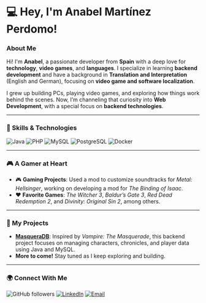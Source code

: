 # 💻 Hey, I'm Anabel Martínez Perdomo! 

### About Me
Hi! I'm **Anabel**, a passionate developer from **Spain** with a deep love for **technology**, **video games**, and **languages**. I specialize in learning **backend development** and have a background in **Translation and Interpretation** (English and German), focusing on **video game and software localization**.

I grew up building PCs, playing video games, and exploring how things work behind the scenes. Now, I’m channeling that curiosity into **Web Development**, with a special focus on **backend technologies**.

---

### 🚀 Skills & Technologies
![Java](https://img.shields.io/badge/Java-%23ED8B00.svg?style=flat-square&logo=java&logoColor=white)
![PHP](https://img.shields.io/badge/PHP-%23777BB4.svg?style=flat-square&logo=php&logoColor=white)
![MySQL](https://img.shields.io/badge/MySQL-%2300f.svg?style=flat-square&logo=mysql&logoColor=white)
![PostgreSQL](https://img.shields.io/badge/PostgreSQL-%23336791.svg?style=flat-square&logo=postgresql&logoColor=white)
![Docker](https://img.shields.io/badge/Docker-%232496ED.svg?style=flat-square&logo=docker&logoColor=white)

---

### 🎮 A Gamer at Heart
- 🎮 **Gaming Projects**: Used a mod to customize soundtracks for *Metal: Hellsinger*, working on developing a mod for *The Binding of Isaac*.
- ❤️ **Favorite Games**: *The Witcher 3*, *Baldur’s Gate 3*, *Red Dead Redemption 2*, and *Divinity: Original Sin 2*, among others.

---

### 📂 My Projects
- **[MasqueraDB](https://github.com/Rachni/masqueraDB)**: Inspired by *Vampire: The Masquerade*, this backend project focuses on managing characters, chronicles, and player data using Java and MySQL.
- **More to come!** Stay tuned as I keep exploring and building.

---


### 🌍 Connect With Me
![GitHub followers](https://img.shields.io/github/followers/Rachni?style=social)
[![LinkedIn](https://img.shields.io/badge/LinkedIn-%230077B5.svg?style=flat-square&logo=linkedin&logoColor=white)](https://www.linkedin.com/in/your-profile)
[![Email](https://img.shields.io/badge/Email-%23D14836.svg?style=flat-square&logo=gmail&logoColor=white)](mailto:your-email@example.com)
